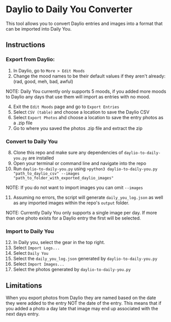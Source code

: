 # Daylio to Daily You Converter
This tool allows you to convert Daylio entries and images into a format that can be imported into Daily You.

## Instructions
### Export from Daylio:
1. In Daylio, go to `More > Edit Moods`
2. Change the mood names to be their default values if they aren't already: (rad, good, meh, bad, awful)

NOTE: Daily You currently only supports 5 moods, if you added more moods to Daylio any days that use them will import as entries with no mood.

4. Exit the `Edit Moods` page and go to `Export Entries`
5. Select `CSV (table)` and choose a location to save the Daylio CSV
6. Select `Export Photos` ahd choose a location to save the entry photos as a .zip file
7. Go to where you saved the photos .zip file and extract the zip
### Convert to Daily You
8. Clone this repo and make sure any dependencies of `daylio-to-daily-you.py` are installed
9. Open your terminal or command line and navigate into the repo
10. Run `daylio-to-daily-you.py` using ```>python3 daylio-to-daily-you.py "path_to_daylio_csv" --images "path_to_folder_with_exported_daylio_images"```

NOTE: If you do not want to import images you can omit `--images`

11. Assuming no errors, the script will generate `daily_you_log.json` as well as any imported images within the repo's `output` folder.

NOTE: Currently Daily You only supports a single image per day. If more than one photo exists for a Daylio entry the first will be selected.

### Import to Daily You
12. In Daily you, select the gear in the top right.
13. Select `Import Logs...`
14. Select `Daily You`
15. Select the `daily_you_log.json` generated by `daylio-to-daily-you.py`
16. Select `Import Images...`
17. Select the photos generated by `daylio-to-daily-you.py`

## Limitations
When you export photos from Daylio they are named based on the date they were added to the entry NOT the date of the entry. This means that if you added a photo a day late that image may end up associated with the next days entry.